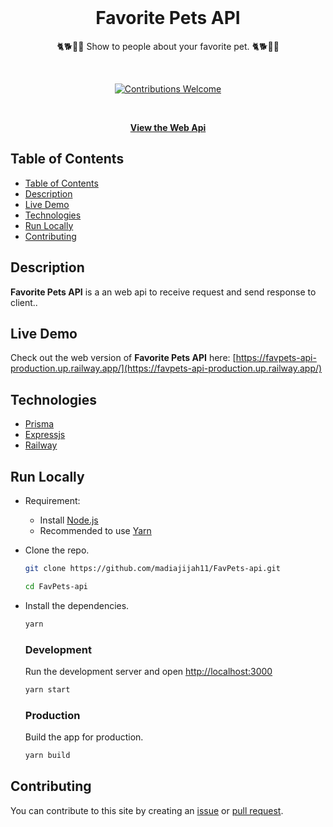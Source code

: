 <div align="center">
  <br>
  <h1><strong>Favorite Pets API</strong></h1>
  <p>🐈🐕🐅🐎 Show to people about your favorite pet. 🐈🐕🐅🐎</p>
  <br>
  <p align="center">
    <a href="https://github.com/madiajijah11/FavPets-api/issues"><img alt="Contributions Welcome" src="https://img.shields.io/badge/contributions-welcome-blue.svg?style=flat"></a>
  </p>
  <br>
    
  [**View the Web Api**](https://favpets-api-production.up.railway.app/)
</div>

## Table of Contents

- [Table of Contents](#table-of-contents)
- [Description](#description)
- [Live Demo](#live-demo)
- [Technologies](#technologies)
- [Run Locally](#run-locally)
- [Contributing](#contributing)

## Description

**Favorite Pets API** is a an web api to receive request and send response to client..

## Live Demo

Check out the web version of **Favorite Pets API** here: [https://favpets-api-production.up.railway.app/](https://favpets-api-production.up.railway.app/)

## Technologies

-   [Prisma](https://www.prisma.io/)
-   [Expressjs](https://expressjs.com/)
-   [Railway](https://railway.app/)

## Run Locally

-   Requirement:

    -   Install [Node.js](https://nodejs.org)
    -   Recommended to use [Yarn](https://yarnpkg.com)

-   Clone the repo.

    ```bash
    git clone https://github.com/madiajijah11/FavPets-api.git
    ```

    ```bash
    cd FavPets-api
    ```

-   Install the dependencies.

    ```bash
    yarn
    ```

    ### Development

    Run the development server and open [http://localhost:3000](http://localhost:3000)

    ```bash
    yarn start
    ```

    ### Production

    Build the app for production.

    ```bash
    yarn build
    ```

## Contributing

You can contribute to this site by creating an [issue](https://github.com/madiajijah11/FavPets-api/issues) or [pull request](https://github.com/madiajijah11/FavPets-api/pulls).
